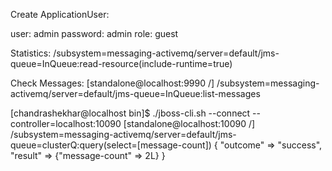 Create ApplicationUser:

user: admin
password: admin
role: guest

Statistics:
/subsystem=messaging-activemq/server=default/jms-queue=InQueue:read-resource(include-runtime=true)

Check Messages:
[standalone@localhost:9990 /] /subsystem=messaging-activemq/server=default/jms-queue=InQueue:list-messages

[chandrashekhar@localhost bin]$ ./jboss-cli.sh --connect --controller=localhost:10090
[standalone@localhost:10090 /] /subsystem=messaging-activemq/server=default/jms-queue=clusterQ:query(select=[message-count])
{
    "outcome" => "success",
    "result" => {"message-count" => 2L}
}


